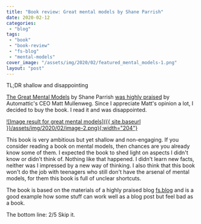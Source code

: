 ```yaml
---
title: "Book review: Great mental models by Shane Parrish"
date: 2020-02-12
categories: 
 - "blog"
tags: 
 - "book"
 - "book-review"
 - "fs-blog"
 - "mental-models"
cover_image: "/assets/img/2020/02/featured_mental_models-1.png"
layout: "post"
---
```


TL;DR shallow and disappointing 

[The Great Mental Models](https://fs.blog/tgmm/) by Shane Parrish [was highly praised](https://ma.tt/2019/11/farnam-streets-great-mental-models-presented-by-automattic/) by Automattic's CEO Matt Mullenweg. Since I appreciate Matt's opinion a lot, I  decided to buy the book. I read it and was disappointed.

[![Image result for great mental models]({{ site.baseurl }}/assets/img/2020/02/image-2.png){:width="204"}](https://fs.blog/tgmm/)

This book is very ambitious but yet shallow and non-engaging. If you consider reading a book on mental models, then chances are you already know some of them. I expected the book to shed light on aspects I didn't know or didn't think of. Nothing like that happened. I didn't learn new facts, neither was I impressed by a new way of thinking. I also think that this book won't do the job with teenagers who still don't have the arsenal of mental models, for them this book is full of unclear shortcuts.

The book is based on the materials of a highly praised blog [fs.blog](https://fs.blog/) and is a good example how  some stuff can work well as a blog post but feel bad as a book.

The bottom line: 2/5 Skip it.
